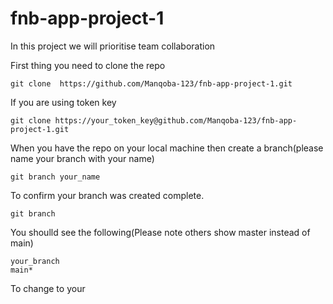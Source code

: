 # fnb-app-project-1
In this project we will prioritise team collaboration

First thing you need to clone the repo

```
git clone  https://github.com/Manqoba-123/fnb-app-project-1.git
```

If you are using token key 

```
git clone https://your_token_key@github.com/Manqoba-123/fnb-app-project-1.git 
```

When you have the repo on your local machine then create a branch(please name your branch with your name)

```
git branch your_name
```

To confirm your branch was created complete.

```
git branch
```

You shoulld see the following(Please note others show master instead of main) 


```
your_branch
main*
```

To change to your